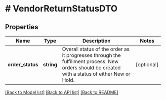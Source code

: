 # # VendorReturnStatusDTO

## Properties

Name | Type | Description | Notes
------------ | ------------- | ------------- | -------------
**order_status** | **string** | Overall status of the order as it progresses through the fulfillment process. New orders should be created with a status of either New or Hold. | [optional]

[[Back to Model list]](../../README.md#models) [[Back to API list]](../../README.md#endpoints) [[Back to README]](../../README.md)
